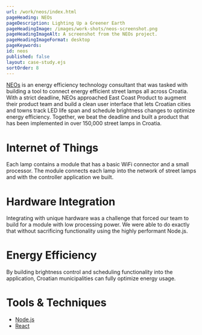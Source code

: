 ```yaml
---
url: /work/neos/index.html
pageHeading: NEOs
pageDescription: Lighting Up a Greener Earth
pageHeadingImage: /images/work-shots/neos-screenshot.png
pageHeadingImageAlt: A screenshot from the NEOs project.
pageHeadingImageFormat: desktop
pageKeywords:
id: neos
published: false
layout: case-study.ejs
sortOrder: 8
---
```


<p class="paragraph--major"><a href="http://www.neos-ict.com/">NEOs</a> is an energy efficiency technology consultant that was tasked with building a tool to connect energy efficient street lamps all across Croatia. With a strict deadline, NEOs approached East Coast Product to augment their product team and build a clean user interface that lets Croatian cities and towns track LED life span and schedule brightness changes to optimize energy efficiency. Together, we beat the deadline and built a product that has been implemented in over 150,000 street lamps in Croatia.</p>

<h1 class="text-heading-one">Internet of Things</h1>

<p>Each lamp contains a module that has a basic WiFi connector and a small processor. The module connects each lamp into the network of street lamps and with the controller application we built.</p>

<h1 class="text-heading-one">Hardware Integration</h1>

<p>Integrating with unique hardware was a challenge that forced our team to build for a module with low processing power. We were able to do exactly that without sacrificing functionality using the highly performant Node.js.</p>

<h1 class="text-heading-one">Energy Efficiency</h1>

<p>By building brightness control and scheduling functionality into the application, Croatian municipalities can fully optimize energy usage.</p>

<h1 class="text-heading-one">Tools &amp; Techniques</h1>

<ul>
  <li><a href="/technologies/node">Node.js</a></li>
  <li><a href="/technologies/react">React</a></li>
</ul>